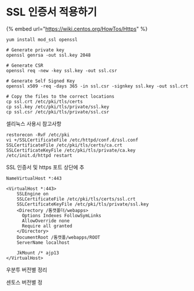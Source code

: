 # SSL 인증서 적용하기



{% embed url="https://wiki.centos.org/HowTos/Https" %}



```text
yum install mod_ssl openssl
```



```text
# Generate private key 
openssl genrsa -out ssl.key 2048

# Generate CSR 
openssl req -new -key ssl.key -out ssl.csr

# Generate Self Signed Key
openssl x509 -req -days 365 -in ssl.csr -signkey ssl.key -out ssl.crt

# Copy the files to the correct locations
cp ssl.crt /etc/pki/tls/certs
cp ssl.key /etc/pki/tls/private/ssl.key
cp ssl.csr /etc/pki/tls/private/ssl.csr
```



셀리눅스 사용시 참고사항

```text
restorecon -RvF /etc/pki
vi +/SSLCertificateFile /etc/httpd/conf.d/ssl.conf
SSLCertificateFile /etc/pki/tls/certs/ca.crt
SSLCertificateKeyFile /etc/pki/tls/private/ca.key
/etc/init.d/httpd restart
```



SSL 인증서 및 https 포트 상단에 추

```text
NameVirtualHost *:443

<VirtualHost *:443>
    SSLEngine on
    SSLCertificateFile /etc/pki/tls/certs/ssl.crt
    SSLCertificateKeyFile /etc/pki/tls/private/ssl.key
    <Directory /톰캣폴더/webapps>
      Options Indexes FollowSymLinks
      AllowOverride none
      Require all granted
    </Directory>
    DocumentRoot /톰캣폴/webapps/ROOT
    ServerName localhost

    JkMount /* ajp13
</VirtualHost>
```











































우분투 버전별 정리

센토스 버전별 정

